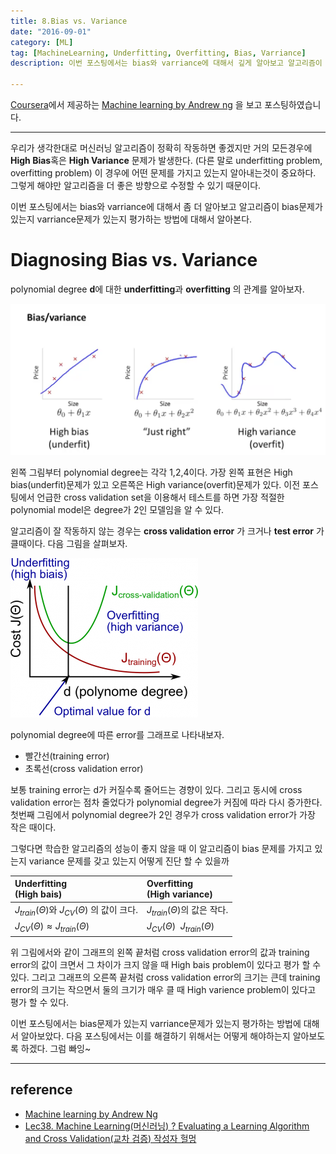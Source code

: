 ```yaml
---
title: 8.Bias vs. Variance
date: "2016-09-01"
category: [ML]
tag: [MachineLearning, Underfitting, Overfitting, Bias, Varriance]
description: 이번 포스팅에서는 bias와 varriance에 대해서 깊게 알아보고 알고리즘이 bias문제가 있는지 varriance문제가 있는지 평가하는 방법에 대해서 알아본다.

---
```


[Coursera](https://www.coursera.org/)에서 제공하는 [Machine learning by Andrew ng](https://www.coursera.org/learn/machine-learning/) 을 보고 포스팅하였습니다.

---
우리가 생각한대로 머신러닝 알고리즘이 정확히 작동하면 좋겠지만 거의 모든경우에 **High Bias**혹은 **High Variance** 문제가 발생한다. (다른 말로 underfitting problem, overfitting problem) 이 경우에 어떤 문제를 가지고 있는지 알아내는것이 중요하다. 그렇게 해야만 알고리즘을 더 좋은 방향으로 수정할 수 있기 때문이다.

이번 포스팅에서는 bias와 varriance에 대해서 좀 더 알아보고 알고리즘이 bias문제가 있는지 varriance문제가 있는지 평가하는 방법에 대해서 알아본다.

# Diagnosing Bias vs. Variance

polynomial degree **d**에 대한 **underfitting**과 **overfitting** 의 관계를 알아보자.

![예1](./0.png)

왼쪽 그림부터 polynomial degree는 각각  1,2,4이다. 가장 왼쪽 표현은 High bias(underfit)문제가 있고 오른쪽은 High variance(overfit)문제가 있다. 이전 포스팅에서 언급한 cross validation set을 이용해서 테스트를 하면 가장 적절한 polynomial model은 degree가 2인 모델임을 알 수 있다.

알고리즘이 잘 작동하지 않는 경우는 **cross validation error** 가 크거나 **test error** 가 클때이다. 다음 그림을 살펴보자.

![예1](./1.png)

polynomial degree에 따른 error를 그래프로 나타내보자.

 - 빨간선(training error)
 - 초록선(cross validation error)

보통 training error는 d가 커질수록 줄어드는 경향이 있다. 그리고 동시에 cross validation error는 점차 줄었다가 polynomial degree가 커짐에 따라 다시 증가한다. 첫번째 그림에서 polynomial degree가 2인 경우가 cross validation error가 가장 작은 때이다.


그렇다면 학습한 알고리즘의 성능이 좋지 않을 때 이 알고리즘이 bias 문제를 가지고 있는지 variance 문제를 갖고 있는지 어떻게 진단 할 수 있을까

| **Underfitting** <br> (High bais) | **Overfitting**  <br> (High variance) |
|:----------------------------------|:--------------------------------------|
| $J_{train} (\Theta)$와 $J_{CV}(\Theta)$ 의 값이 크다. | $J_{train} (\Theta)$의 값은 작다.  |
| $J_{CV}(\Theta) \approx J_{train} (\Theta)$ | $J_{CV}(\Theta) \>\> J_{train}(\Theta)$ |

위 그림에서와 같이 그래프의 왼쪽 끝처럼 cross validation error의 값과 training error의 값이 크면서 그 차이가 크지 않을 때 High bais problem이 있다고 평가 할 수 있다. 그리고 그래프의 오른쪽 끝처럼 cross validation error의 크기는 큰데 training error의 크기는 작으면서 둘의 크기가 매우 클 때 High varience problem이 있다고 평가 할 수 있다.

이번 포스팅에서는 bias문제가 있는지 varriance문제가 있는지 평가하는 방법에 대해서 알아보았다. 다음 포스팅에서는 이를 해결하기 위해서는 어떻게 해야하는지 알아보도록 하겠다. 그럼 빠잉~

---

## reference

 - [Machine learning by Andrew Ng](https://www.coursera.org/learn/machine-learning)
 - [Lec38. Machine Learning(머신러닝) ? Evaluating a Learning Algorithm and Cross Validation(교차 검증) 작성자 헐멍](http://blog.naver.com/mypa3424/220576318791)
